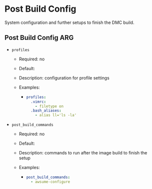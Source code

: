 # Post Build Config

System configuration and further setups to finish the DMC build.

## Post Build Config ARG

* `profiles`
  * Required: no
  * Default:
  * Description: configuration for profile settings
  * Examples:

    * ``` yaml
      profiles:
        .vimrc:
          - filetype on
        .bash_aliases:
          - alias ll='ls -la'
      ```

* `post_build_commands`
  * Required: no
  * Default:
  * Description: commands to run after the image build to finish the setup
  * Examples:

    * ``` yaml
      post_build_commands:
        - awsume-configure
      ```
